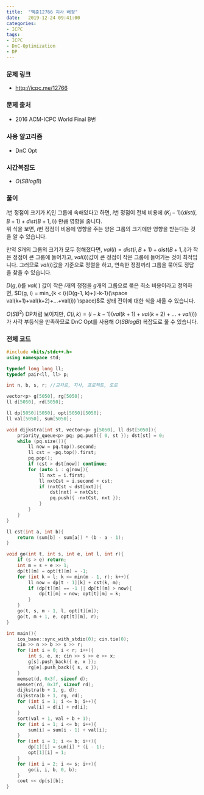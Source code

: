 ```yaml
---
title:  "백준12766 지사 배정"
date:   2019-12-24 09:41:00
categories:
- ICPC
tags:
- ICPC
- DnC-Optimization
- DP
---
```


### 문제 링크
* http://icpc.me/12766

### 문제 출처
* 2016 ACM-ICPC World Final B번

### 사용 알고리즘
* DnC Opt

### 시간복잡도
* $O(SB log B)$

### 풀이
$i$번 정점이 크기가 $K_i$인 그룹에 속해있다고 하면, $i$번 정점이 전체 비용에 $(K_i - 1)(dist(i, B+1)+dist(B+1, i))$ 만큼 영향을 줍니다.<br>
위 식을 보면, $i$번 정점이 비용에 영향을 주는 양은 그룹의 크기에만 영향을 받는다는 것을 알 수 있습니다.

만약 $S$개의 그룹의 크기가 모두 정해졌다면, $val(i) = dist(i, B+1)+dist(B+1, i)$가 작은 정점이 큰 그룹에 들어가고, $val(i))$값이 큰 정점이 작은 그룹에 들어가는 것이 최적입니다. 그러므로 $val(i)$값을 기준으로 정렬을 하고, 연속한 정점끼리 그룹을 묶어도 정답을 찾을 수 있습니다.

$D(g, i)$를 $val(~)$ 값이 작은 $i$개의 정점을 $g$개의 그룹으로 묶은 최소 비용이라고 정의하면, $D(g, i) = min_{k < i}(D(g-1, k)+(i-k-1)(\space val(k+1)+val(k+2)+...+val(i)) \space)$로 상태 전이에 대한 식을 새울 수 있습니다.

$O(SB^2)$ DP처럼 보이지만, $C(i, k) = (i-k-1)(val(k+1)+val(k+2)+...+val(i))$가 사각 부등식을 만족하므로 DnC Opt를 사용해 $O(SB log B)$ 복잡도로 풀 수 있습니다.

### 전체 코드
```cpp
#include <bits/stdc++.h>
using namespace std;

typedef long long ll;
typedef pair<ll, ll> p;

int n, b, s, r; //교차로, 지사, 프로젝트, 도로

vector<p> g[5050], rg[5050];
ll d[5050], rd[5050];

ll dp[5050][5050], opt[5050][5050];
ll val[5050], sum[5050];

void dijkstra(int st, vector<p> g[5050], ll dst[5050]){
	priority_queue<p> pq; pq.push({ 0, st }); dst[st] = 0;
	while (pq.size()){
		ll now = pq.top().second;
		ll cst = -pq.top().first;
		pq.pop();
		if (cst > dst[now]) continue;
		for (auto i : g[now]){
			ll nxt = i.first;
			ll nxtCst = i.second + cst;
			if (nxtCst < dst[nxt]){
				dst[nxt] = nxtCst;
				pq.push({ -nxtCst, nxt });
			}
		}
	}
}

ll cst(int a, int b){
	return (sum[b] - sum[a]) * (b - a - 1);
}

void go(int t, int s, int e, int l, int r){
	if (s > e) return;
	int m = s + e >> 1;
	dp[t][m] = opt[t][m] = -1;
	for (int k = l; k <= min(m - 1, r); k++){
		ll now = dp[t - 1][k] + cst(k, m);
		if (dp[t][m] == -1 || dp[t][m] > now){
			dp[t][m] = now; opt[t][m] = k;
		}
	}
	go(t, s, m - 1, l, opt[t][m]);
	go(t, m + 1, e, opt[t][m], r);
}

int main(){
	ios_base::sync_with_stdio(0); cin.tie(0);
	cin >> n >> b >> s >> r;
	for (int i = 0; i < r; i++){
		int s, e, x; cin >> s >> e >> x;
		g[s].push_back({ e, x });
		rg[e].push_back({ s, x });
	}
	memset(d, 0x3f, sizeof d);
	memset(rd, 0x3f, sizeof rd);
	dijkstra(b + 1, g, d);
	dijkstra(b + 1, rg, rd);
	for (int i = 1; i <= b; i++){
		val[i] = d[i] + rd[i];
	}
	sort(val + 1, val + b + 1);
	for (int i = 1; i <= b; i++){
		sum[i] = sum[i - 1] + val[i];
	}
	for (int i = 1; i <= b; i++){
		dp[1][i] = sum[i] * (i - 1);
		opt[1][i] = 1;
	}
	for (int i = 2; i <= s; i++){
		go(i, i, b, 0, b);
	}
	cout << dp[s][b];
}
```
